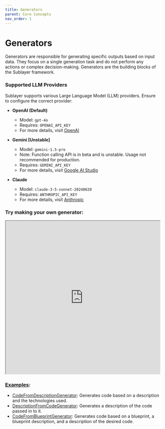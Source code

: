 ```yaml
---
title: Generators
parent: Core Concepts
nav_order: 1
---
```

# Generators

Generators are responsible for generating specific outputs based on input data. They focus on a single generation task and do not perform any actions or complex decision-making. Generators are the building blocks of the Sublayer framework.

### Supported LLM Providers

Sublayer supports various Large Language Model (LLM) providers. Ensure to configure the correct provider:

- **OpenAI (Default)**
  - Model: `gpt-4o`
  - Requires: `OPENAI_API_KEY`
  - For more details, visit [OpenAI](https://openai.com/product)

- **Gemini [Unstable]**
  - Model: `gemini-1.5-pro`
  - Note: Function calling API is in beta and is unstable. Usage not recommended for production.
  - Requires: `GEMINI_API_KEY`
  - For more details, visit [Google AI Studio](https://ai.google.dev/)

- **Claude**
  - Model: `claude-3-5-sonnet-20240620`
  - Requires: `ANTHROPIC_API_KEY`
  - For more details, visit [Anthropic](https://anthropic.com/)

### Try making your own generator:

<iframe src="https://blueprints.sublayer.com/interactive-code-generator/sublayer-generators?example=true" width="100%" height="500px"></iframe>

### [Examples](https://github.com/sublayerapp/sublayer/tree/main/examples):

* [CodeFromDescriptionGenerator](https://github.com/sublayerapp/sublayer/blob/main/examples/code\_from\_description\_generator.rb): Generates code based on a description and the technologies used.
* [DescriptionFromCodeGenerator](https://github.com/sublayerapp/sublayer/blob/main/examples/description\_from\_code\_generator.rb): Generates a description of the code passed in to it.
* [CodeFromBlueprintGenerator](https://github.com/sublayerapp/sublayer/blob/main/examples/code\_from\_blueprint\_generator.rb): Generates code based on a blueprint, a blueprint description, and a description of the desired code.
